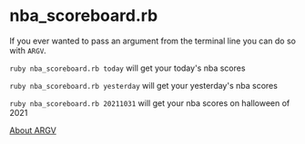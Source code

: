# nba_scoreboard.rb

If you ever wanted to pass an argument from the terminal line you can do so with `ARGV`.

`ruby nba_scoreboard.rb today` will get your today's nba scores

`ruby nba_scoreboard.rb yesterday` will get your yesterday's nba scores

`ruby nba_scoreboard.rb 20211031` will get your nba scores on halloween of 2021

[About ARGV](https://ruby-doc.org/core-3.1.0/ARGF.html#argv-method)
